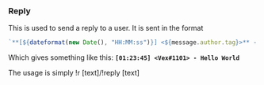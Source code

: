 ### Reply

This is used to send a reply to a user. It is sent in the format

```js
`**[${dateformat(new Date(), "HH:MM:ss")}] <${message.author.tag}>** - ${message.content}`
```

Which gives something like this: **`[01:23:45] <Vex#1101> - Hello World`**

The usage is simply !r \[text\]/!reply \[text\]

